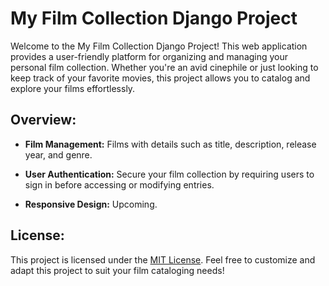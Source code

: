 # My Film Collection Django Project

Welcome to the My Film Collection Django Project! This web application provides a user-friendly platform for organizing and managing your personal film collection. Whether you're an avid cinephile or just looking to keep track of your favorite movies, this project allows you to catalog and explore your films effortlessly.

## Overview:

- **Film Management:** Films with details such as title, description, release year, and genre.
  
- **User Authentication:** Secure your film collection by requiring users to sign in before accessing or modifying entries.

- **Responsive Design:** Upcoming.

## License:

This project is licensed under the [MIT License](LICENSE). Feel free to customize and adapt this project to suit your film cataloging needs!
